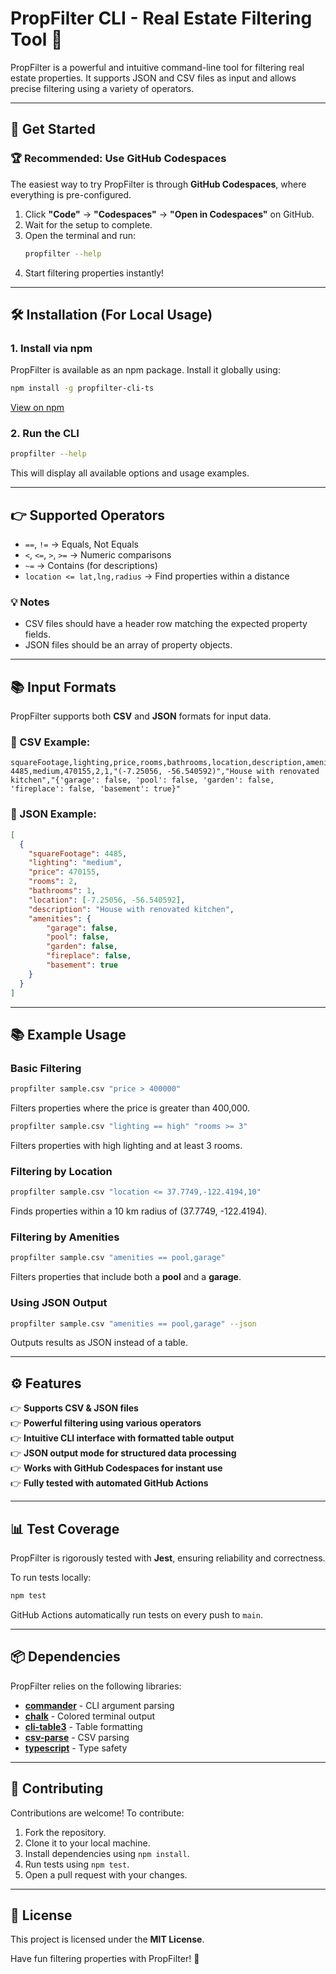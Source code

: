 # PropFilter CLI - Real Estate Filtering Tool 🏡

PropFilter is a powerful and intuitive command-line tool for filtering real estate properties. It supports JSON and CSV files as input and allows precise filtering using a variety of operators.

---

## 🚀 Get Started

### 🏆 Recommended: Use GitHub Codespaces

The easiest way to try PropFilter is through **GitHub Codespaces**, where everything is pre-configured.

1. Click **"Code"** -> **"Codespaces"** -> **"Open in Codespaces"** on GitHub.
2. Wait for the setup to complete.
3. Open the terminal and run:
   ```bash
   propfilter --help
   ```
4. Start filtering properties instantly!

---

## 🛠️ Installation (For Local Usage)

### **1. Install via npm**
PropFilter is available as an npm package. Install it globally using:
```bash
npm install -g propfilter-cli-ts
```

[View on npm](https://www.npmjs.com/package/propfilter-cli-ts)

### **2. Run the CLI**
```bash
propfilter --help
```
This will display all available options and usage examples.

---

## 👉 Supported Operators

- `==`, `!=` → Equals, Not Equals
- `<`, `<=`, `>`, `>=` → Numeric comparisons
- `~=` → Contains (for descriptions)
- `location <= lat,lng,radius` → Find properties within a distance

### 💡 Notes
- CSV files should have a header row matching the expected property fields.
- JSON files should be an array of property objects.

---

## 📚 Input Formats

PropFilter supports both **CSV** and **JSON** formats for input data.

### 🔢 CSV Example:
```csv
squareFootage,lighting,price,rooms,bathrooms,location,description,amenities
4485,medium,470155,2,1,"(-7.25056, -56.540592)","House with renovated kitchen","{'garage': false, 'pool': false, 'garden': false, 'fireplace': false, 'basement': true}"
```

### 🔢 JSON Example:
```json
[
  {
    "squareFootage": 4485,
    "lighting": "medium",
    "price": 470155,
    "rooms": 2,
    "bathrooms": 1,
    "location": [-7.25056, -56.540592],
    "description": "House with renovated kitchen",
    "amenities": {
        "garage": false,
        "pool": false,
        "garden": false,
        "fireplace": false,
        "basement": true
    }
  }
]
```

---

## 📚 Example Usage

### **Basic Filtering**
```bash
propfilter sample.csv "price > 400000"
```
Filters properties where the price is greater than 400,000.

```bash
propfilter sample.csv "lighting == high" "rooms >= 3"
```
Filters properties with high lighting and at least 3 rooms.

### **Filtering by Location**
```bash
propfilter sample.csv "location <= 37.7749,-122.4194,10"
```
Finds properties within a 10 km radius of (37.7749, -122.4194).

### **Filtering by Amenities**
```bash
propfilter sample.csv "amenities == pool,garage"
```
Filters properties that include both a **pool** and a **garage**.

### **Using JSON Output**
```bash
propfilter sample.csv "amenities == pool,garage" --json
```
Outputs results as JSON instead of a table.

---

## ⚙️ Features

👉 **Supports CSV & JSON files**  
👉 **Powerful filtering using various operators**  
👉 **Intuitive CLI interface with formatted table output**  
👉 **JSON output mode for structured data processing**  
👉 **Works with GitHub Codespaces for instant use**  
👉 **Fully tested with automated GitHub Actions**  

---

## 📊 Test Coverage

PropFilter is rigorously tested with **Jest**, ensuring reliability and correctness.

To run tests locally:
```bash
npm test
```

GitHub Actions automatically run tests on every push to `main`.

---

## 📦 Dependencies

PropFilter relies on the following libraries:
- [**commander**](https://www.npmjs.com/package/commander) - CLI argument parsing
- [**chalk**](https://www.npmjs.com/package/chalk) - Colored terminal output
- [**cli-table3**](https://www.npmjs.com/package/cli-table3) - Table formatting
- [**csv-parse**](https://www.npmjs.com/package/csv-parse) - CSV parsing
- [**typescript**](https://www.npmjs.com/package/typescript) - Type safety

---

## 🤝 Contributing

Contributions are welcome! To contribute:
1. Fork the repository.
2. Clone it to your local machine.
3. Install dependencies using `npm install`.
4. Run tests using `npm test`.
5. Open a pull request with your changes.

---

## 📝 License

This project is licensed under the **MIT License**.

Have fun filtering properties with PropFilter! 🚀

